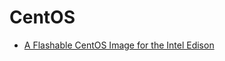 CentOS
==

- [A Flashable CentOS Image for the Intel Edison](https://seven.centos.org/2015/08/a-flashable-centos-image-for-the-intel-edison/)